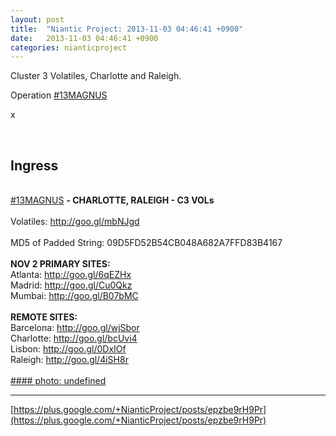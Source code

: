 ```yaml
---
layout: post
title:  "Niantic Project: 2013-11-03 04:46:41 +0900"
date:   2013-11-03 04:46:41 +0900
categories: nianticproject
---
```

Cluster 3 Volatiles, Charlotte and Raleigh.

Operation  [#13MAGNUS](https://plus.google.com/s/%2313MAGNUS "")  

x<div class="shared"><br /><h2>Ingress</h2><br /><a rel="nofollow" class="ot-hashtag" href="https://plus.google.com/s/%2313MAGNUS">#13MAGNUS</a> <b>- CHARLOTTE, RALEIGH - C3 VOLs</b><br /><br />Volatiles: <a href="http://goo.gl/mbNJgd" class="ot-anchor">http://goo.gl/mbNJgd</a><br /><br />MD5 of Padded String: 09D5FD52B54CB048A682A7FFD83B4167<br /><br /><b>NOV 2 PRIMARY SITES:</b><br />Atlanta: <a href="http://goo.gl/6qEZHx" class="ot-anchor">http://goo.gl/6qEZHx</a> <br />Madrid: <a href="http://goo.gl/Cu0Qkz" class="ot-anchor">http://goo.gl/Cu0Qkz</a> <br />Mumbai: <a href="http://goo.gl/B07bMC" class="ot-anchor">http://goo.gl/B07bMC</a> <br /><br /><b>REMOTE SITES:</b><br />Barcelona: <a href="http://goo.gl/wjSbor" class="ot-anchor">http://goo.gl/wjSbor</a> <br />Charlotte: <a href="http://goo.gl/bcUvi4" class="ot-anchor">http://goo.gl/bcUvi4</a> <br />Lisbon: <a href="http://goo.gl/0DxIOf" class="ot-anchor">http://goo.gl/0DxIOf</a> <br />Raleigh: <a href="http://goo.gl/4iSH8r" class="ot-anchor">http://goo.gl/4iSH8r</a><br /><br /></div>
[#### photo: undefined](https://lh6.googleusercontent.com/-bnjVxIuiSCs/UnVVrIPLSJI/AAAAAAAAXiE/HuSEDUgVgIg/13magnus-atl-cluster3.png "")
- - -
[https://plus.google.com/+NianticProject/posts/epzbe9rH9Pr](https://plus.google.com/+NianticProject/posts/epzbe9rH9Pr)
